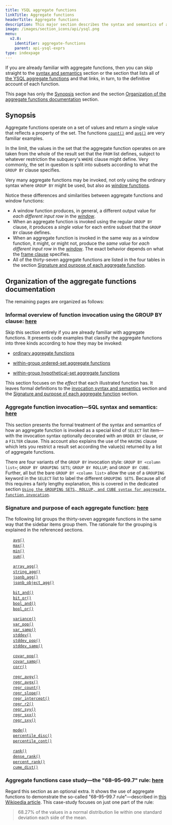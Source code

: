 ```yaml
---
title: YSQL aggregate functions
linkTitle: Aggregate functions
headerTitle: Aggregate functions
description: This major section describes the syntax and semantics of all of the aggregate functions that YSQL supports.
image: /images/section_icons/api/ysql.png
menu:
  v2.8:
    identifier: aggregate-functions
    parent: api-ysql-exprs
type: indexpage
---
```


If you are already familiar with aggregate functions, then you can skip straight to the [syntax and semantics](./invocation-syntax-semantics/) section or the section that lists all of [the YSQL aggregate functions](./function-syntax-semantics/) and that links, in turn, to the definitive account of each function.

This page has only the [Synopsis](./#synopsis) section and the section [Organization of the aggregate functions documentation](./#organization-of-the-aggregate-functions-documentation) section.

## Synopsis

Aggregate functions operate on a set of values and return a single value that reflects a property of the set. The functions [`count()`](./function-syntax-semantics/avg-count-max-min-sum/#count) and [`avg()`](./function-syntax-semantics/avg-count-max-min-sum/#avg) are very familiar examples.

In the limit, the values in the set that the aggregate function operates on are taken from the whole of the result set that the `FROM` list defines, subject to whatever restriction the subquery's `WHERE` clause might define. Very commonly, the set in question is split into subsets according to what the `GROUP BY` clause specifies.

Very many aggregate functions may be invoked, not only using the ordinary syntax where `GROUP BY` might be used, but also as [window functions](../window_functions/).

Notice these differences and similarities between aggregate functions and window functions:

- A window function produces, in general, a different output value for _each different input row_ in the [_window_](../window_functions/invocation-syntax-semantics/#the-window-definition-rule).
- When an aggregate function is invoked using the regular `GROUP BY` clause, it produces a _single value_ for each entire subset that the `GROUP BY` clause defines.
- When an aggregate function is invoked in the same way as a window function, it might, or might not, produce the _same value_ for _each different input row_ in the [_window_](./invocation-syntax-semantics/#the-window-definition-rule). The exact behavior depends on what the [frame clause](../window_functions/invocation-syntax-semantics/#the-frame-clause-1) specifies.
- All of the thirty-seven aggregate functions are listed in the four tables in the section [Signature and purpose of each aggregate function](./function-syntax-semantics/).

## Organization of the aggregate functions documentation

The remaining pages are organized as follows:

### Informal overview of function invocation using the GROUP BY clause: [here](./functionality-overview/)

Skip this section entirely if you are already familiar with aggregate functions. It presents code examples that classify the aggregate functions into three kinds according to how they may be invoked:

- [ordinary aggregate functions](./functionality-overview/#ordinary-aggregate-functions)

- [within-group ordered-set aggregate functions](./functionality-overview/#ordinary-aggregate-functions)

- [within-group hypothetical-set aggregate functions](./functionality-overview/#within-group-hypothetical-set-aggregate-functions)

This section focuses on the _effect_ that each illustrated function has. It leaves formal definitions to the [invocation syntax and semantics](./invocation-syntax-semantics/) section and the [Signature and purpose of each aggregate function](./function-syntax-semantics/) section.

### Aggregate function invocation—SQL syntax and semantics: [here](./invocation-syntax-semantics/)

This section presents the formal treatment of the syntax and semantics of how an aggregate function is invoked as a special kind of `SELECT` list item—with the invocation syntax optionally decorated with an `ORDER BY` clause, or a `FILTER` clause. This account also explains the use of the `HAVING` clause which lets you restrict a result set according the value(s) returned by a list of aggregate functions.

There are four variants of the `GROUP BY` invocation style: `GROUP BY <column list>`; `GROUP BY GROUPING SETS`; `GROUP BY ROLLUP`; and `GROUP BY CUBE`. Further, all but the bare `GROUP BY <column list>` allow the use of  a `GROUPING` keyword in the `SELECT` list to label the different `GROUPING SETS`. Because all of this requires a fairly lengthy explanation, this is covered in the dedicated section [`Using the GROUPING SETS, ROLLUP, and CUBE syntax for aggregate function invocation`](./grouping-sets-rollup-cube/).

### Signature and purpose of each aggregate function: [here](./function-syntax-semantics/)

The following list groups the thirty-seven aggregate functions in the same way that the sidebar items group them. The rationale for the grouping is explained in the referenced sections.

&#160;&#160;&#160;&#160;&#160;&#160;[`avg()`](./function-syntax-semantics/avg-count-max-min-sum/#avg)<br>
&#160;&#160;&#160;&#160;&#160;&#160;[`max()`](./function-syntax-semantics/avg-count-max-min-sum/#max-min)<br>
&#160;&#160;&#160;&#160;&#160;&#160;[`min()`](./function-syntax-semantics/avg-count-max-min-sum/#max-min)<br>
&#160;&#160;&#160;&#160;&#160;&#160;[`sum()`](./function-syntax-semantics/avg-count-max-min-sum/#sum)

&#160;&#160;&#160;&#160;&#160;&#160;[`array_agg()`](./function-syntax-semantics/array-string-jsonb-jsonb-object-agg/#array-agg)<br>
&#160;&#160;&#160;&#160;&#160;&#160;[`string_agg()`](./function-syntax-semantics/array-string-jsonb-jsonb-object-agg/#string-agg)<br>
&#160;&#160;&#160;&#160;&#160;&#160;[`jsonb_agg()`](./function-syntax-semantics/array-string-jsonb-jsonb-object-agg/#jsonb-agg)<br>
&#160;&#160;&#160;&#160;&#160;&#160;[`jsonb_object_agg()`](./function-syntax-semantics/array-string-jsonb-jsonb-object-agg/#jsonb-object-agg)

&#160;&#160;&#160;&#160;&#160;&#160;[`bit_and()`](./function-syntax-semantics/bit-and-or-bool-and-or/#bit-and)<br>
&#160;&#160;&#160;&#160;&#160;&#160;[`bit_or()`](./function-syntax-semantics/bit-and-or-bool-and-or/#bit-or)<br>
&#160;&#160;&#160;&#160;&#160;&#160;[`bool_and()`](./function-syntax-semantics/bit-and-or-bool-and-or/#bool-and)<br>
&#160;&#160;&#160;&#160;&#160;&#160;[`bool_or()`](./function-syntax-semantics/bit-and-or-bool-and-or/#bool-or)

&#160;&#160;&#160;&#160;&#160;&#160;[`variance()`](./function-syntax-semantics/variance-stddev/#variance)<br>
&#160;&#160;&#160;&#160;&#160;&#160;[`var_pop()`](./function-syntax-semantics/variance-stddev/#var-pop)<br>
&#160;&#160;&#160;&#160;&#160;&#160;[`var_samp()`](./function-syntax-semantics/variance-stddev/#var-samp)<br>
&#160;&#160;&#160;&#160;&#160;&#160;[`stddev()`](./function-syntax-semantics/variance-stddev/#stddev)<br>
&#160;&#160;&#160;&#160;&#160;&#160;[`stddev_pop()`](./function-syntax-semantics/variance-stddev/#stddev-pop)<br>
&#160;&#160;&#160;&#160;&#160;&#160;[`stddev_samp()`](./function-syntax-semantics/variance-stddev/#stddev-samp)

&#160;&#160;&#160;&#160;&#160;&#160;[`covar_pop()`](./function-syntax-semantics/linear-regression/covar-corr/#covar-pop-covar-samp)<br>
&#160;&#160;&#160;&#160;&#160;&#160;[`covar_samp()`](./function-syntax-semantics/linear-regression/covar-corr/#covar-pop-covar-samp)<br>
&#160;&#160;&#160;&#160;&#160;&#160;[`corr()`](./function-syntax-semantics/linear-regression/covar-corr/#corr)

&#160;&#160;&#160;&#160;&#160;&#160;[`regr_avgy()`](./function-syntax-semantics/linear-regression/regr/#regr-avgy-regr-avgx)<br>
&#160;&#160;&#160;&#160;&#160;&#160;[`regr_avgx()`](./function-syntax-semantics/linear-regression/regr/#regr-avgy-regr-avgx)<br>
&#160;&#160;&#160;&#160;&#160;&#160;[`regr_count()`](./function-syntax-semantics/linear-regression/regr/#regr-count)<br>
&#160;&#160;&#160;&#160;&#160;&#160;[`regr_slope()`](./function-syntax-semantics/linear-regression/regr/#regr-slope-regr-intercept)<br>
&#160;&#160;&#160;&#160;&#160;&#160;[`regr_intercept()`](./function-syntax-semantics/linear-regression/regr/#regr-slope-regr-intercept)<br>
&#160;&#160;&#160;&#160;&#160;&#160;[`regr_r2()`](./function-syntax-semantics/linear-regression/regr/#regr-r2)<br>
&#160;&#160;&#160;&#160;&#160;&#160;[`regr_syy()`](./function-syntax-semantics/linear-regression/regr/#regr-syy-regr-sxx-regr-sxy)<br>
&#160;&#160;&#160;&#160;&#160;&#160;[`regr_sxx()`](./function-syntax-semantics/linear-regression/regr/#regr-syy-regr-sxx-regr-sxy)<br>
&#160;&#160;&#160;&#160;&#160;&#160;[`regr_sxy()`](./function-syntax-semantics/linear-regression/regr/#regr-syy-regr-sxx-regr-sxy)

&#160;&#160;&#160;&#160;&#160;&#160;[`mode()`](./function-syntax-semantics/mode-percentile-disc-percentile-cont/#mode)<br>
&#160;&#160;&#160;&#160;&#160;&#160;[`percentile_disc()`](./function-syntax-semantics/mode-percentile-disc-percentile-cont/#percentile-disc-percentile-cont)<br>
&#160;&#160;&#160;&#160;&#160;&#160;[`percentile_cont()`](./function-syntax-semantics/mode-percentile-disc-percentile-cont/#percentile-disc-percentile-cont)

&#160;&#160;&#160;&#160;&#160;&#160;[`rank()`](./function-syntax-semantics/rank-dense-rank-percent-rank-cume-dist/#rank)<br>
&#160;&#160;&#160;&#160;&#160;&#160;[`dense_rank()`](./function-syntax-semantics/rank-dense-rank-percent-rank-cume-dist/#dense-rank)<br>
&#160;&#160;&#160;&#160;&#160;&#160;[`percent_rank()`](./function-syntax-semantics/rank-dense-rank-percent-rank-cume-dist/#percent-rank)<br>
&#160;&#160;&#160;&#160;&#160;&#160;[`cume_dist()`](./function-syntax-semantics/rank-dense-rank-percent-rank-cume-dist/#cume-dist)

### Aggregate functions case study—the "68–95–99.7" rule: [here](./case-study-the-6895997-rule/)

Regard this section as an optional extra. It shows the use of aggregate functions to demonstrate the so-called "68–95–99.7 rule"—described in [this Wikipedia article](https://en.wikipedia.org/wiki/68%e2%80%9395%e2%80%9399.7_rule). This case-study focuses on just one part of the rule:

> 68.27% of the values in a normal distribution lie within one standard deviation each side of the mean.
